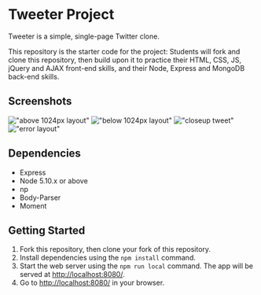 # Tweeter Project

Tweeter is a simple, single-page Twitter clone.

This repository is the starter code for the project: Students will fork and clone this repository, then build upon it to practice their HTML, CSS, JS, jQuery and AJAX front-end skills, and their Node, Express and MongoDB back-end skills.

## Screenshots

!["above 1024px layout"]('https://github.com/JeffGebert/tweeter/blob/master/docs/above%201024px%20layout.png')
!["below 1024px layout"]('https://github.com/JeffGebert/tweeter/blob/master/docs/below%201024px%20layout.png')
!["closeup tweet"]('https://github.com/JeffGebert/tweeter/blob/master/docs/closeup%20tweets.png')
!["error layout"]('https://github.com/JeffGebert/tweeter/blob/master/docs/error%20messages.png%20.png')

## Dependencies

- Express
- Node 5.10.x or above
- np
- Body-Parser
- Moment



## Getting Started

1. Fork this repository, then clone your fork of this repository.
2. Install dependencies using the `npm install` command.
3. Start the web server using the `npm run local` command. The app will be served at <http://localhost:8080/>.
4. Go to <http://localhost:8080/> in your browser.



